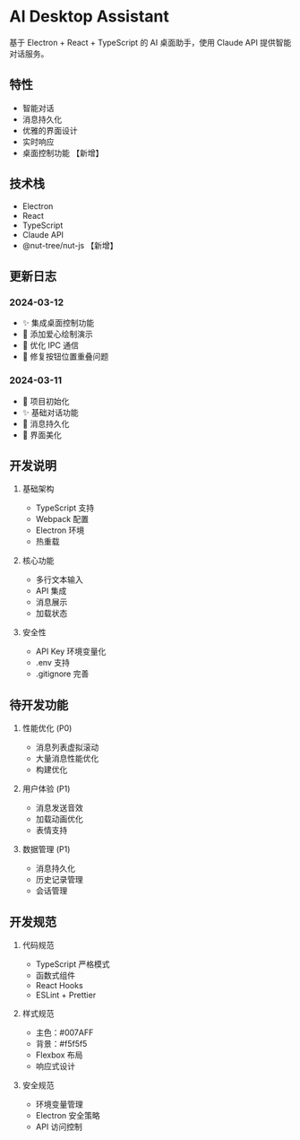 # AI Desktop Assistant

基于 Electron + React + TypeScript 的 AI 桌面助手，使用 Claude API 提供智能对话服务。

## 特性
- 智能对话
- 消息持久化
- 优雅的界面设计
- 实时响应
- 桌面控制功能 【新增】

## 技术栈
- Electron
- React
- TypeScript
- Claude API
- @nut-tree/nut-js 【新增】

## 更新日志

### 2024-03-12
- ✨ 集成桌面控制功能
- 🎨 添加爱心绘制演示
- 🔄 优化 IPC 通信
- 🐛 修复按钮位置重叠问题

### 2024-03-11
- 🎉 项目初始化
- ✨ 基础对话功能
- 💾 消息持久化
- 🎨 界面美化

## 开发说明

1. 基础架构
   - TypeScript 支持
   - Webpack 配置
   - Electron 环境
   - 热重载

2. 核心功能
   - 多行文本输入
   - API 集成
   - 消息展示
   - 加载状态

3. 安全性
   - API Key 环境变量化
   - .env 支持
   - .gitignore 完善

## 待开发功能
1. 性能优化 (P0)
   - 消息列表虚拟滚动
   - 大量消息性能优化
   - 构建优化

2. 用户体验 (P1)
   - 消息发送音效
   - 加载动画优化
   - 表情支持

3. 数据管理 (P1)
   - 消息持久化
   - 历史记录管理
   - 会话管理

## 开发规范
1. 代码规范
   - TypeScript 严格模式
   - 函数式组件
   - React Hooks
   - ESLint + Prettier

2. 样式规范
   - 主色：#007AFF
   - 背景：#f5f5f5
   - Flexbox 布局
   - 响应式设计

3. 安全规范
   - 环境变量管理
   - Electron 安全策略
   - API 访问控制